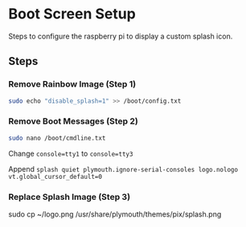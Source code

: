 # Boot Screen Setup

Steps to configure the raspberry pi to display a custom splash icon.

## Steps

### Remove Rainbow Image (Step 1)

```bash
sudo echo "disable_splash=1" >> /boot/config.txt
```

### Remove Boot Messages (Step 2)

```bash
sudo nano /boot/cmdline.txt
```

Change `console=tty1` to `console=tty3`

Append `splash quiet plymouth.ignore-serial-consoles logo.nologo vt.global_cursor_default=0`

### Replace Splash Image (Step 3)

sudo cp ~/logo.png /usr/share/plymouth/themes/pix/splash.png

